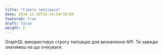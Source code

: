 ```yaml
---
title: "Строга типізація"
date: 2018-11-28T15:14:54+10:00
featured: true
draft: false
weight: 5
---
```


GraphQL використовує строгу типізацію для визначення API. Ти завжди знатимеш на що очікувати.